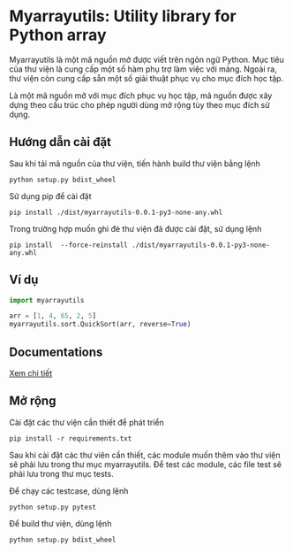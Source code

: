# Myarrayutils: Utility library for Python array

Myarrayutils là một mã nguồn mở được viết trên ngôn ngữ Python. Mục tiêu của thư viện là cung cấp một số hàm phụ trợ làm
việc với mảng. Ngoài ra, thư viện còn cung cấp sẵn một số giải thuật phục vụ cho mục đích học tập.

Là một mã nguồn mở với mục đích phục vụ học tập, mã nguồn được xây dựng theo cấu trúc cho phép người dùng mở rộng tùy
theo mục đích sử dụng.

## Hướng dẫn cài đặt

Sau khi tải mã nguồn của thư viện, tiến hành build thư viện bằng lệnh

```commandline
python setup.py bdist_wheel
```

Sử dụng pip để cài đặt

```commandline
pip install ./dist/myarrayutils-0.0.1-py3-none-any.whl
```

Trong trường hợp muốn ghi đè thư viện đã được cài đặt, sử dụng lệnh

```commandline
pip install  --force-reinstall ./dist/myarrayutils-0.0.1-py3-none-any.whl
```

## Ví dụ

```python
import myarrayutils

arr = [1, 4, 65, 2, 5]
myarrayutils.sort.QuickSort(arr, reverse=True)
```

## Documentations

[Xem chi tiết](https://phunq3107.github.io/MyArrayUtils/)

## Mở rộng

Cài đặt các thư viện cần thiết để phát triển

```commandline
pip install -r requirements.txt
```

Sau khi cài đặt các thư viên cần thiết, các module muốn thêm vào thư viện sẽ phải lưu trong thư mục myarrayutils. Để
test các module, các file test sẽ phải lưu trong thư mục tests.

Để chạy các testcase, dùng lệnh

```commandline
python setup.py pytest
```

Để build thư viện, dùng lệnh

```commandline
python setup.py bdist_wheel
```